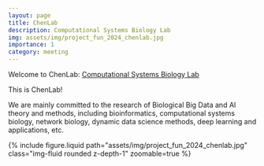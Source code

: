 ```yaml
---
layout: page
title: ChenLab
description: Computational Systems Biology Lab
img: assets/img/project_fun_2024_chenlab.jpg
importance: 1
category: meeting
---
```


Welcome to ChenLab: <a href="http://chenlab.biometa.top/" target="_blank">Computational Systems Biology Lab</a>

This is ChenLab!

We are mainly committed to the research of Biological Big Data and AI theory and methods, including bioinformatics, computational systems biology, network biology, dynamic data science methods, deep learning and applications, etc.

<div class="row mt-3">
    <div class="col-sm mt-3 mt-md-0">
        {% include figure.liquid path="assets/img/project_fun_2024_chenlab.jpg" class="img-fluid rounded z-depth-1" zoomable=true %}
    </div>
</div>